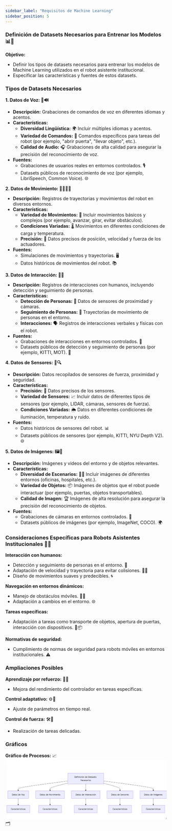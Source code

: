 ```yaml
---
sidebar_label: "Requisitos de Machine Learning"
sidebar_position: 5
---
```


### Definición de Datasets Necesarios para Entrenar los Modelos 📊🤖

**Objetivo:**

- Definir los tipos de datasets necesarios para entrenar los modelos de Machine Learning utilizados en el robot asistente institucional.
- Especificar las características y fuentes de estos datasets.

### Tipos de Datasets Necesarios

**1. Datos de Voz: 🎤🔊**
- **Descripción:** Grabaciones de comandos de voz en diferentes idiomas y acentos.
- **Características:**
  - **Diversidad Lingüística:** 🌍 Incluir múltiples idiomas y acentos.
  - **Variedad de Comandos:** 📜 Comandos específicos para tareas del robot (por ejemplo, "abrir puerta", "llevar objeto", etc.).
  - **Calidad de Audio:** 🎧 Grabaciones de alta calidad para asegurar la precisión del reconocimiento de voz.
- **Fuentes:**
  - Grabaciones de usuarios reales en entornos controlados. 🎙️
  - Datasets públicos de reconocimiento de voz (por ejemplo, LibriSpeech, Common Voice). 🌐

**2. Datos de Movimiento: 🏃‍♂️🚶‍♀️**
- **Descripción:** Registros de trayectorias y movimientos del robot en diversos entornos.
- **Características:**
  - **Variedad de Movimientos:** 🔄 Incluir movimientos básicos y complejos (por ejemplo, avanzar, girar, evitar obstáculos).
  - **Condiciones Variadas:** 🌡️ Movimientos en diferentes condiciones de carga y temperatura.
  - **Precisión:** 🎯 Datos precisos de posición, velocidad y fuerza de los actuadores.
- **Fuentes:**
  - Simulaciones de movimientos y trayectorias. 🖥️
  - Datos históricos de movimientos del robot. 📚

**3. Datos de Interacción: 🤝👥**
- **Descripción:** Registros de interacciones con humanos, incluyendo detección y seguimiento de personas.
- **Características:**
  - **Detección de Personas:** 👀 Datos de sensores de proximidad y cámaras.
  - **Seguimiento de Personas:** 🏃 Trayectorias de movimiento de personas en el entorno.
  - **Interacciones:** 🗣️ Registros de interacciones verbales y físicas con el robot.
- **Fuentes:**
  - Grabaciones de interacciones en entornos controlados. 🎥
  - Datasets públicos de detección y seguimiento de personas (por ejemplo, KITTI, MOT). 🌟

**4. Datos de Sensores: 📡🔍**
- **Descripción:** Datos recopilados de sensores de fuerza, proximidad y seguridad.
- **Características:**
  - **Precisión:** 🎯 Datos precisos de los sensores.
  - **Variedad de Sensores:** 📈 Incluir datos de diferentes tipos de sensores (por ejemplo, LIDAR, cámaras, sensores de fuerza).
  - **Condiciones Variadas:** 🌦️ Datos en diferentes condiciones de iluminación, temperatura y ruido.
- **Fuentes:**
  - Datos históricos de sensores del robot. 📊
  - Datasets públicos de sensores (por ejemplo, KITTI, NYU Depth V2). 🌐

**5. Datos de Imágenes: 🖼️📸**
- **Descripción:** Imágenes y videos del entorno y de objetos relevantes.
- **Características:**
  - **Diversidad de Escenarios:** 🏢🏥 Incluir imágenes de diferentes entornos (oficinas, hospitales, etc.).
  - **Variedad de Objetos:** 📦 Imágenes de objetos que el robot puede interactuar (por ejemplo, puertas, objetos transportables).
  - **Calidad de Imagen:** 🏆 Imágenes de alta resolución para asegurar la precisión del reconocimiento de objetos.
- **Fuentes:**
  - Grabaciones de cámaras en entornos controlados. 🎥
  - Datasets públicos de imágenes (por ejemplo, ImageNet, COCO). 🌍

### Consideraciones Específicas para Robots Asistentes Institucionales 🏢🤖

**Interacción con humanos:**
- Detección y seguimiento de personas en el entorno. 👀
- Adaptación de velocidad y trayectoria para evitar colisiones. 🚶‍♂️
- Diseño de movimientos suaves y predecibles. 🌀

**Navegación en entornos dinámicos:**
- Manejo de obstáculos móviles. 🏃‍♂️
- Adaptación a cambios en el entorno. 🌐

**Tareas específicas:**
- Adaptación a tareas como transporte de objetos, apertura de puertas, interacción con dispositivos. 🚪📦

**Normativas de seguridad:**
- Cumplimiento de normas de seguridad para robots móviles en entornos institucionales. ⚠️

### Ampliaciones Posibles

**Aprendizaje por refuerzo:** 🤖🔄
- Mejora del rendimiento del controlador en tareas específicas.

**Control adaptativo:** ⚙️🔧
- Ajuste de parámetros en tiempo real.

**Control de fuerza:** 🛠️💪
- Realización de tareas delicadas.

### Gráficos

**Gráfico de Procesos:** 📈
![datasets.](img/dataset.png) 🗂️

